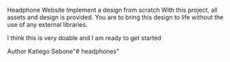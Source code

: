 Headphone Website
Implement a design from scratch
With this project, all assets and design is provided. You are to bring this design to life without the use of any external libraries.

I think this is very doable and I am ready to get started

Author Katlego Sebone"# headphones" 
